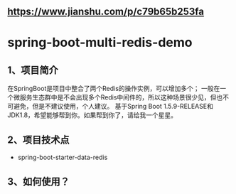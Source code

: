 ## https://www.jianshu.com/p/c79b65b253fa
# spring-boot-multi-redis-demo
## 1、项目简介
在SpringBoot是项目中整合了两个Redis的操作实例，可以增加多个；
一般在一个微服务生态群中是不会出现多个Redis中间件的，所以这种场景很少见，但也不可避免，但是不建议使用，个人建议。
基于Spring Boot 1.5.9-RELEASE和JDK1.8，希望能够帮到你。如果帮到你了，请给我一个星星。
## 2、项目技术点
* spring-boot-starter-data-redis
## 3、如何使用？
